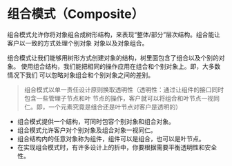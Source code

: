 # 组合模式（Composite）
组合模式允许你将对象组合成树形结构，来表现“整体/部分”层次结构。组合能让客户以一致的方式处理个别对象
对象以及对象组合。

组合模式让我们能够用树形方式创建对象的结构，树里面包含了组合以及个别的对象。
使用组合结构，我们能把相同的操作应用在组合和个别对象上。即，大多数情况下我们
可以忽略对象组合和个别对象之间的差别。

> 组合模式以单一责任设计原则换取透明性（透明性：通过让组件的接口同时包含一些管理子节点和叶
节点的操作，客户就可以将组合和叶节点一视同仁。即，一个元素究竟是组合还是叶节点对客户是透明的）

* 组合模式提供一个结构，可同时包容个别对象和组合对象。
* 组合模式允许客户对个别对象及组合对象一视同仁。
* 组合结构内的任意对象称为组件，组件可以是组合，也可以是叶节点。
* 在实现组合模式时，有许多设计上的折中，你要根据需要平衡透明性和安全性。
